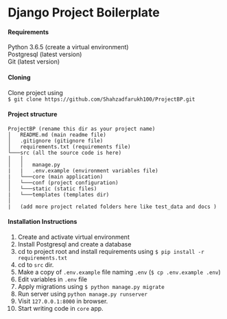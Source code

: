 # Django Project Boilerplate

#### Requirements
Python 3.6.5 (create a virtual environment)  
Postgresql (latest version)  
Git (latest version)

#### Cloning
Clone project using  
`$ git clone https://github.com/Shahzadfarukh100/ProjectBP.git`


#### Project structure

```
ProjectBP (rename this dir as your project name)
│   README.md (main readme file)
│   .gitignore (gitignore file)
│   requirements.txt (requirements file)
└───src (all the source code is here) 
│   │   
│   │   manage.py
|   |   .env.example (environment variables file)
|   └───core (main application) 
│   └───conf (project configuration) 
│   └───static (static files)
|   └───templates (templates dir)
│   
|   (add more project related folders here like test_data and docs )

```

#### Installation Instructions
1. Create and activate virtual environment
2. Install Postgresql and create a database
3. cd to project root and install requirements using `$ pip install -r requirements.txt`
4. cd to `src` dir.
5. Make a copy of `.env.example` file naming `.env` (`$ cp .env.example .env`)
6. Edit variables in `.env` file
7. Apply migrations using `$ python manage.py migrate`
8. Run server using `python manage.py runserver`
9. Visit `127.0.0.1:8000` in browser.
9. Start writing code in `core` app.

